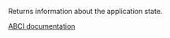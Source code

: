 Returns information about the application state.

[ABCI documentation](https://docs.cometbft.com/v1/spec/abci/abci.html#info)